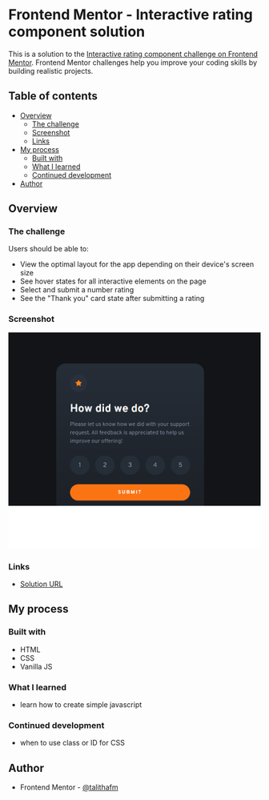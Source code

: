 # Frontend Mentor - Interactive rating component solution

This is a solution to the [Interactive rating component challenge on Frontend Mentor](https://www.frontendmentor.io/challenges/interactive-rating-component-koxpeBUmI). Frontend Mentor challenges help you improve your coding skills by building realistic projects. 

## Table of contents

- [Overview](#overview)
  - [The challenge](#the-challenge)
  - [Screenshot](#screenshot)
  - [Links](#links)
- [My process](#my-process)
  - [Built with](#built-with)
  - [What I learned](#what-i-learned)
  - [Continued development](#continued-development)
- [Author](#author)

## Overview

### The challenge

Users should be able to:

- View the optimal layout for the app depending on their device's screen size
- See hover states for all interactive elements on the page
- Select and submit a number rating
- See the "Thank you" card state after submitting a rating

### Screenshot

![](./images/screenshot.jpg)

### Links

- [Solution URL](https://talithafrsc.github.io/frontend-mentor-challenge/interactive-rating-component/)

## My process

### Built with

- HTML
- CSS
- Vanilla JS

### What I learned

- learn how to create simple javascript

### Continued development

- when to use class or ID for CSS

## Author

- Frontend Mentor - [@talithafm](https://www.frontendmentor.io/profile/talithafm)
